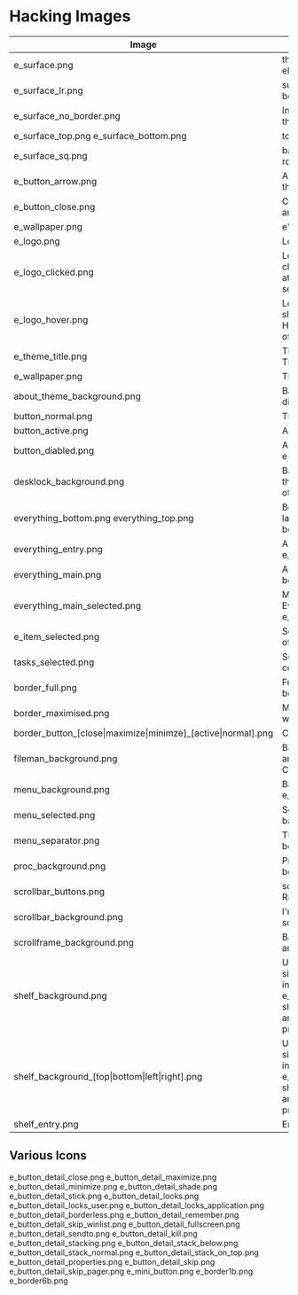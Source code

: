 Hacking Images
==============
| Image | Description | Optional |
| --- | ----------- | --- |
| e_surface.png | the back ground for everything else |
| e_surface_lr.png | surface without the top and bottom |
| e_surface_no_border.png | Inside of the surface without the border |
| e_surface_top.png e_surface_bottom.png | top and bottom of frames |
| e_surface_sq.png | background surface no rounded corners |
| e_button_arrow.png | Arrows for everything other then scrollbar |
| e_button_close.png | Close button for notifications and everything. |
| e_wallpaper.png | e's wallpaper |
| e_logo.png | Logo used in start on shelf |
| e_logo_clicked.png | Logo used when shelf button is clicked, HAVE_CLICKED_LOGO at the top of start.edc must be set to 1 |
| e_logo_hover.png | Logo used when mouse over shelf button, HAVE_HOVER_LOGO at the top of start.edc must be set to 1 |
| e_theme_title.png | Theme Logo, shown in About Theme and on welcome screen. |
| e_wallpaper.png | The wallpaper |
| about_theme_background.png | Background for about theme dialog. |
| button_normal.png | The Normal button image |
| button_active.png | A button when pressed |
| button_diabled.png | A disabled button - not used by e theme |
| desklock_background.png | Background for the lock screen, this must not have alpha otherwise it will leak info |
| everything_bottom.png everything_top.png | Bottom parts of everything launcher window (can generally be e_surface_bottom) |
| everything_entry.png | Area behind search text, can be e_surface_lr |
| everything_main.png | Area behind main section, can be e_suace_lr |
| everything_main_selected.png | Main selected area in Everything can be e_item_selected |
| e_item_selected.png | Selected items (with exeption of ones below) |
| tasks_selected.png | Selected item in tasks, can be a copy of e_item_selected |
| border_full.png | Full Border contents drawn behind window |
| border_maximised.png | Maximised borders look better without the left and right line.  |
| border_button_[close\|maximize\|minimze]_[active\|normal].png | Close / Min / Max buttons. |
| fileman_background.png | Background of left bar and main area scrollframe backgrounds. Can be scrollframe_background |
| menu_background.png | Background of menu will be e_surface.png if not present | ✓
| menu_selected.png | Selected item in menu, Falls back to e_item_selected | ✓
| menu_separator.png | The Separator for menus, bevel_dark_in.png works well | 
| proc_background.png | Proc Background in border, Can be a copy of e_item_selected |
| scrollbar_buttons.png | scrollbar buttons (Up Down Left Right) |
| scrollbar_background.png | I'm using the same as the scrollframe background |
| scrollframe_background.png | Background of most scroll areas |
| shelf_background.png | Use this image if you want one single image for all shelf instances, if not present then e_surface.png will be used. If shelf_[top\|bottom\|left\|right].png are present they will be prefered | ✓
| shelf_background_[top\|bottom\|left\|right].png | Use this image if you want one single image for all shelf instances, if not present then e_surface.png will be used. If shelf_[top\|bottom\|left\|right].png are present they will be prefered | ✓
| shelf_entry.png | Entry area of the shelf | ✓


Various Icons
-------------
e_button_detail_close.png
e_button_detail_maximize.png
e_button_detail_minimize.png
e_button_detail_shade.png
e_button_detail_stick.png
e_button_detail_locks.png
e_button_detail_locks_user.png
e_button_detail_locks_application.png
e_button_detail_borderless.png
e_button_detail_remember.png
e_button_detail_skip_winlist.png
e_button_detail_fullscreen.png
e_button_detail_sendto.png
e_button_detail_kill.png
e_button_detail_stacking.png
e_button_detail_stack_below.png
e_button_detail_stack_normal.png
e_button_detail_stack_on_top.png
e_button_detail_properties.png
e_button_detail_skip.png
e_button_detail_skip_pager.png
e_mini_button.png
e_border1b.png
e_border6b.png
